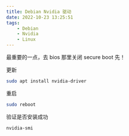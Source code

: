 ```yaml
---
title: Debian Nvidia 驱动
date: 2022-10-23 13:25:51
tags:
	- Debian
	- Nvidia
	- Linux
---
```

最重要的一点，去 bios 那里关闭 secure boot 先！<!--more-->

更新

```bash
sudo apt install nvidia-driver
```

重启

```bash
sudo reboot
```

验证是否安装成功

```bash
nvidia-smi
```



